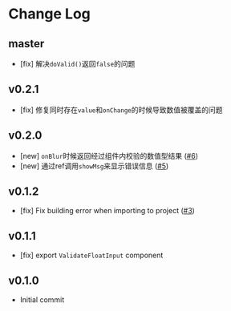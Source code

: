 # Change Log

## master

- [fix] 解决`doValid()`返回`false`的问题

## v0.2.1

- [fix] 修复同时存在`value`和`onChange`的时候导致数值被覆盖的问题

## v0.2.0

- [new] `onBlur`时候返回经过组件内校验的数值型结果 ([#6](https://github.com/yyssc/validate-float-input/issues/6))
- [new] 通过ref调用`showMsg`来显示错误信息 ([#5](https://github.com/yyssc/validate-float-input/issues/5))

## v0.1.2

- [fix] Fix building error when importing to project ([#3](https://github.com/yyssc/validate-float-input/issues/3))

## v0.1.1

- [fix] export `ValidateFloatInput` component

## v0.1.0
- Initial commit
